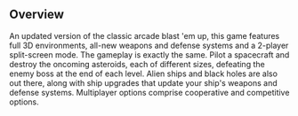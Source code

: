 ## Overview

An updated version of the classic arcade blast 'em up, this game features full 3D environments, all-new weapons and defense systems and a 2-player split-screen mode. The gameplay is exactly the same. Pilot a spacecraft and destroy the oncoming asteroids, each of different sizes, defeating the enemy boss at the end of each level. Alien ships and black holes are also out there, along with ship upgrades that update your ship's weapons and defense systems.
Multiplayer options comprise cooperative and competitive options.